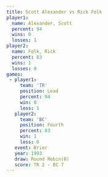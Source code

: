```yaml
---
title: Scott Alexander vs Rick Folk
player1:                
  name: Alexander, Scott
  percent: 94           
  wins: 0               
  losses: 1             
player2:                
  name: Folk, Rick      
  percent: 83           
  wins: 1               
  losses: 0             
games:
 - player1:        
     team: 'TR'    
     position: Lead
     percent: 94   
     win: 0        
     loss: 1       
   player2:          
     team: 'BC'      
     position: Fourth
     percent: 83     
     win: 1          
     loss: 0         
   event: Brier        
   year: 1993          
   draw: Round Robin(8)
   score: TR 2 - BC 7  
---
```

